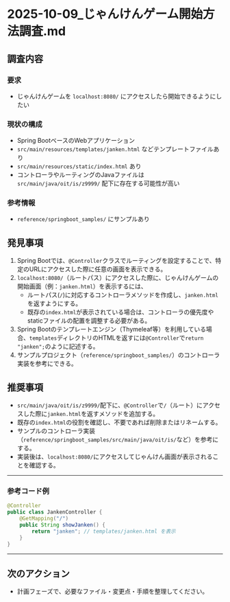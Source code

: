 # 2025-10-09_じゃんけんゲーム開始方法調査.md

## 調査内容

### 要求
- じゃんけんゲームを `localhost:8080/` にアクセスしたら開始できるようにしたい

### 現状の構成
- Spring BootベースのWebアプリケーション
- `src/main/resources/templates/janken.html` などテンプレートファイルあり
- `src/main/resources/static/index.html` あり
- コントローラやルーティングのJavaファイルは `src/main/java/oit/is/z9999/` 配下に存在する可能性が高い

### 参考情報
- `reference/springboot_samples/` にサンプルあり

## 発見事項

1. Spring Bootでは、`@Controller`クラスでルーティングを設定することで、特定のURLにアクセスした際に任意の画面を表示できる。
2. `localhost:8080/`（ルートパス）にアクセスした際に、じゃんけんゲームの開始画面（例：`janken.html`）を表示するには、
   - ルートパス(`/`)に対応するコントローラメソッドを作成し、`janken.html`を返すようにする。
   - 既存の`index.html`が表示されている場合は、コントローラの優先度やstaticファイルの配置を調整する必要がある。
3. Spring Bootのテンプレートエンジン（Thymeleaf等）を利用している場合、`templates`ディレクトリのHTMLを返すには`@Controller`で`return "janken";`のように記述する。
4. サンプルプロジェクト（`reference/springboot_samples/`）のコントローラ実装を参考にできる。

## 推奨事項

- `src/main/java/oit/is/z9999/`配下に、`@Controller`で`/`（ルート）にアクセスした際に`janken.html`を返すメソッドを追加する。
- 既存の`index.html`の役割を確認し、不要であれば削除またはリネームする。
- サンプルのコントローラ実装（`reference/springboot_samples/src/main/java/oit/is/`など）を参考にする。
- 実装後は、`localhost:8080/`にアクセスしてじゃんけん画面が表示されることを確認する。

---

### 参考コード例
```java
@Controller
public class JankenController {
    @GetMapping("/")
    public String showJanken() {
        return "janken"; // templates/janken.html を表示
    }
}
```

---

## 次のアクション
- 計画フェーズで、必要なファイル・変更点・手順を整理してください。
